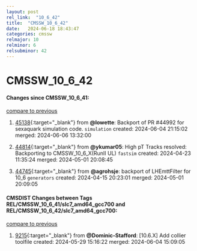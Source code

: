 ```yaml
---
layout: post
rel_link:  "10_6_42"
title:  "CMSSW_10_6_42"
date:   2024-06-18 18:43:47
categories: cmssw
relmajor: 10
relminor: 6
relsubminor: 42
---
```


# CMSSW_10_6_42
#### Changes since CMSSW_10_6_41:
[compare to previous](https://github.com/cms-sw/cmssw/compare/CMSSW_10_6_41...CMSSW_10_6_42)



1. [45138](http://github.com/cms-sw/cmssw/pull/45138){:target="_blank"}  from **@lowette**: Backport of PR #44992 for sexaquark simulation code. `simulation` created: 2024-06-04 21:15:02 merged: 2024-06-06 13:32:00

2. [44814](http://github.com/cms-sw/cmssw/pull/44814){:target="_blank"}  from **@ykumar05**: High pT Tracks resolved: Backporting to CMSSW_10_6_X(RunII UL) `fastsim` created: 2024-04-23 11:35:24 merged: 2024-05-01 20:08:45

3. [44745](http://github.com/cms-sw/cmssw/pull/44745){:target="_blank"}  from **@agrohsje**: backport of LHEmttFilter for 10_6 `generators` created: 2024-04-15 20:23:01 merged: 2024-05-01 20:09:05

#### CMSDIST Changes between Tags REL/CMSSW_10_6_41/slc7_amd64_gcc700 and REL/CMSSW_10_6_42/slc7_amd64_gcc700:
[compare to previous](https://github.com/cms-sw/cmsdist/compare/REL/CMSSW_10_6_41/slc7_amd64_gcc700...REL/CMSSW_10_6_42/slc7_amd64_gcc700)



1. [9215](http://github.com/cms-sw/cmsdist/pull/9215){:target="_blank"}  from **@Dominic-Stafford**: [10.6.X] Add collier toolfile created: 2024-05-29 15:16:22 merged: 2024-06-04 15:09:05
